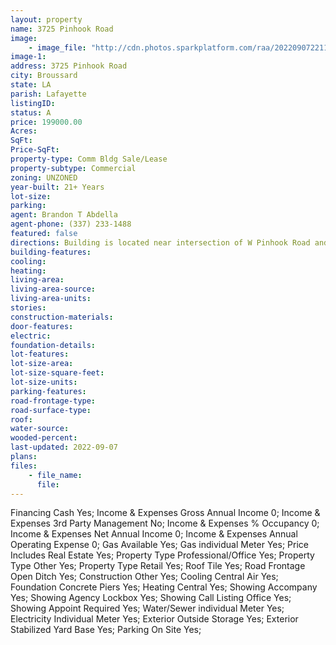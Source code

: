 ```yaml
---
layout: property
name: 3725 Pinhook Road 
image:
    - image_file: "http://cdn.photos.sparkplatform.com/raa/20220907221151440259000000.jpg"
image-1:
address: 3725 Pinhook Road
city: Broussard
state: LA
parish: Lafayette
listingID: 
status: A
price: 199000.00
Acres: 
SqFt: 
Price-SqFt: 
property-type: Comm Bldg Sale/Lease
property-subtype: Commercial
zoning: UNZONED
year-built: 21+ Years
lot-size: 
parking: 
agent: Brandon T Abdella
agent-phone: (337) 233-1488
featured: false
directions: Building is located near intersection of W Pinhook Road and Youngsville Hwy.
building-features: 
cooling: 
heating: 
living-area: 
living-area-source: 
living-area-units: 
stories: 
construction-materials: 
door-features: 
electric: 
foundation-details: 
lot-features: 
lot-size-area: 
lot-size-square-feet: 
lot-size-units: 
parking-features: 
road-frontage-type: 
road-surface-type: 
roof: 
water-source: 
wooded-percent: 
last-updated: 2022-09-07
plans: 
files:
    - file_name:
      file:
---
```

Financing	Cash	Yes;
Income & Expenses	Gross Annual Income	0;
Income & Expenses	3rd Party Management	No;
Income & Expenses	% Occupancy	0;
Income & Expenses	Net Annual Income	0;
Income & Expenses	Annual Operating Expense	0;
Gas	Available	Yes;
Gas	individual Meter	Yes;
Price Includes	Real Estate	Yes;
Property Type	Professional/Office	Yes;
Property Type	Other	Yes;
Property Type	Retail	Yes;
Roof	Tile	Yes;
Road Frontage	Open Ditch	Yes;
Construction	Other	Yes;
Cooling	Central Air	Yes;
Foundation	Concrete Piers	Yes;
Heating	Central	Yes;
Showing	Accompany	Yes;
Showing	Agency Lockbox	Yes;
Showing	Call Listing Office	Yes;
Showing	Appoint Required	Yes;
Water/Sewer	individual Meter	Yes;
Electricity	Individual Meter	Yes;
Exterior	Outside Storage	Yes;
Exterior	Stabilized Yard Base	Yes;
Parking	On Site	Yes;

